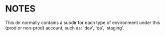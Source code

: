 # NOTES
This dir normally contains a subdir for each
type of environment under this (prod or non-prod)
account, such as: 'dev', 'qa', 'staging'.
